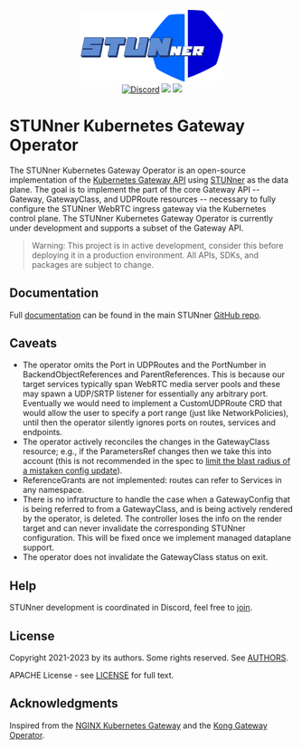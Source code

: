 <p align="center">
  <img alt="STUNner", src="doc/stunner.svg" width="50%" height="50%"></br>
  <a href="https://discord.gg/DyPgEsbwzc" alt="Discord">
    <img alt="Discord" src="https://img.shields.io/discord/945255818494902282" /></a>
  <a href="https://hub.docker.com/repository/docker/l7mp/stunner-gateway-operator" alt="Docker pulls">
    <img src="https://img.shields.io/docker/pulls/l7mp/stunner-gateway-operator" /></a>
  <a href="https://github.com/l7mp/stunner-gateway-operator/blob/main/LICENSE" alt="MIT">
    <img src="https://img.shields.io/github/license/l7mp/stunner-gateway-operator" /></a>
</p>

# STUNner Kubernetes Gateway Operator

The STUNner Kubernetes Gateway Operator is an open-source implementation of the [Kubernetes Gateway API](https://gateway-api.sigs.k8s.io) using [STUNner](https://github.com/l7mp/stunner) as the data plane. The goal is to implement the part of the core Gateway API -- Gateway, GatewayClass, and UDPRoute resources -- necessary to fully configure the STUNner WebRTC ingress gateway via the Kubernetes control plane. The STUNner Kubernetes Gateway Operator is currently under development and supports a subset of the Gateway API.

> Warning: This project is in active development, consider this before deploying it in a production environment.  All APIs, SDKs, and packages are subject to change.

## Documentation

Full [documentation](https://github.com/l7mp/stunner/blob/main/README.md) can be found in the main STUNner [GitHub repo](https://github.com/l7mp/stunner).

## Caveats

* The operator omits the Port in UDPRoutes and the PortNumber in BackendObjectReferences and ParentReferences. This is because our target services typically span WebRTC media server pools and these may spawn a UDP/SRTP listener for essentially any arbitrary port. Eventually we would need to implement a CustomUDPRoute CRD that would allow the user to specify a port range (just like NetworkPolicies), until then the operator silently ignores ports on routes, services and endpoints.
* The operator actively reconciles the changes in the GatewayClass resource; e.g., if the ParametersRef changes then we take this into account (this is not recommended in the spec to [limit the blast radius of a mistaken config update](https://gateway-api.sigs.k8s.io/v1alpha2/references/spec/#gateway.networking.k8s.io/v1alpha2.GatewayClassSpec)).
* ReferenceGrants are not implemented: routes can refer to Services in any namespace.
* There is no infratructure to handle the case when a GatewayConfig that is being referred to from a GatewayClass, and is being actively rendered by the operator, is deleted. The controller loses the info on the render target and can never invalidate the corresponding STUNner configuration. This will be fixed once we implement managed dataplane support.
* The operator does not invalidate the GatewayClass status on exit.

## Help

STUNner development is coordinated in Discord, feel free to [join](https://discord.gg/DyPgEsbwzc).

## License

Copyright 2021-2023 by its authors. Some rights reserved. See
[AUTHORS](https://github.com/l7mp/stunner/blob/main/AUTHORS).

APACHE License - see [LICENSE](/LICENSE) for full text.

## Acknowledgments

Inspired from the [NGINX Kubernetes Gateway](https://github.com/nginxinc/nginx-kubernetes-gateway)
and the [Kong Gateway Operator](https://github.com/Kong/gateway-operator).
